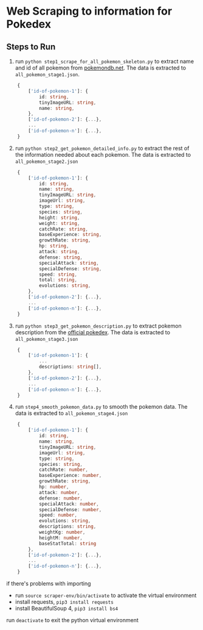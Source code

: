 # Web Scraping to information for Pokedex

## Steps to Run
1. run `python step1_scrape_for_all_pokemon_skeleton.py` to extract name and id of all pokemon from [pokemondb.net](https://pokemondb.net/pokedex/all). The data is extracted to `all_pokemon_stage1.json`.
```typescript
    {
        ['id-of-pokemon-1']: {
            id: string,
            tinyImageURL: string,
            name: string,
        },
        ['id-of-pokemon-2']: {...},
        ...
        ['id-of-pokemon-n']: {...},
    }
```
2. run `python step2_get_pokemon_detailed_info.py` to extract the rest of the information needed about each pokemon. The data is extracted to `all_pokemon_stage2.json`
```typescript
    {
        ['id-of-pokemon-1']: {
            id: string,
            name: string,
            tinyImageURL: string,
            imageUrl: string,
            type: string,
            species: string,
            height: string,
            weight: string,
            catchRate: string,
            baseExperience: string,
            growthRate: string,
            hp: string,
            attack: string,
            defense: string,
            specialAttack: string,
            specialDefense: string,
            speed: string,
            total: string,
            evolutions: string,
        },
        ['id-of-pokemon-2']: {...},
        ...
        ['id-of-pokemon-n']: {...},
    }
```
3. run `python step3_get_pokemon_description.py` to extract pokemon description from the [official pokedex](https://www.pokemon.com/us/pokedex). The data is extracted to `all_pokemon_stage3.json`
```typescript
    {
        ['id-of-pokemon-1']: {
            ...
            descriptions: string[],
        },
        ['id-of-pokemon-2']: {...},
        ...
        ['id-of-pokemon-n']: {...},
    }
```
4. run `step4_smooth_pokemon_data.py` to smooth the pokemon data. The data is extracted to `all_pokemon_stage4.json`
```typescript
    {
        ['id-of-pokemon-1']: {
            id: string,
            name: string,
            tinyImageURL: string,
            imageUrl: string,
            type: string,
            species: string,
            catchRate: number,
            baseExperience: number,
            growthRate: string,
            hp: number,
            attack: number,
            defense: number,
            specialAttack: number,
            specialDefense: number,
            speed: number,
            evolutions: string,
            descriptions: string,
            weightKg: number,
            heightM: number,
            baseStatTotal: string
        },
        ['id-of-pokemon-2']: {...},
        ...
        ['id-of-pokemon-n']: {...},
    }
```

if there's problems with importing
- run `source scraper-env/bin/activate` to activate the virtual environment
- install requests, `pip3 install requests`
- install BeautifulSoup 4, `pip3 install bs4`

run `deactivate` to exit the python virtual environment